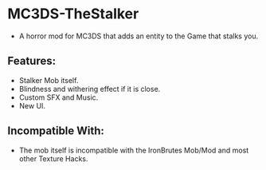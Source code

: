 # MC3DS-TheStalker
- A horror mod for MC3DS that adds an entity to the Game that stalks you.


## Features:
- Stalker Mob itself.
- Blindness and withering effect if it is close.
- Custom SFX and Music.
- New UI.

## Incompatible With:
- The mob itself is incompatible with the IronBrutes Mob/Mod and most other Texture Hacks.

